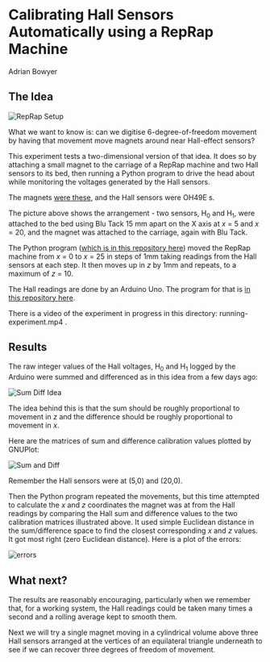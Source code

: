 # Calibrating Hall Sensors Automatically using a RepRap Machine

Adrian Bowyer


## The Idea

![RepRap Setup](https://github.com/RepRapLtd/6DInput/blob/main/RepRapLtd/Experiments/HallCalibration/reprap-setup.jpg)

What we want to know is: can we digitise 6-degree-of-freedom movement by having that movement move magnets around near Hall-effect sensors?

This experiment tests a two-dimensional version of that idea.  It does so by attaching a small magnet to the carriage of a RepRap machine and two Hall sensors to its bed, then running a Python program to drive the head about while monitoring the voltages generated by the Hall sensors.

The magnets [were these](https://www.amazon.co.uk/gp/product/B00TACH0P2), and the Hall sensors were OH49E s.

The picture above shows the arrangement - two sensors, H<sub>0</sub> and H<sub>1</sub>, were attached to the bed using Blu Tack 15 mm apart on the X axis at *x* = 5 and *x* = 20, and the magnet was attached to the carriage, again with Blu Tack.

The Python program ([which is in this repository here](https://github.com/RepRapLtd/6DInput/tree/main/RepRapLtd/Software/CalibrationMapPython)) moved the RepRap machine from *x* = 0 to *x* = 25 in steps of 1mm taking readings from the Hall sensors at each step. It then moves up in *z* by 1mm and repeats, to a maximum of *z* = 10.

The Hall readings are done by an Arduino Uno. The program for that is [in this repository here](https://github.com/RepRapLtd/6DInput/tree/main/RepRapLtd/Software/CalibrationMapArduino).

There is a video of the experiment in progress in this directory: running-experiment.mp4 .


## Results

The raw integer values of the Hall voltages, H<sub>0</sub> and H<sub>1</sub> logged by the Arduino were summed and differenced as in this idea from a few days ago:

![Sum Diff Idea](https://github.com/RepRapLtd/6DInput/blob/main/RepRapLtd/Ideas/hall-effect-idea.jpg)

The idea behind this is that the sum should be roughly proportional to movement in *z* and the difference should be roughly proportional to movement in *x*.

Here are the matrices of sum and difference calibration values plotted by GNUPlot:

![Sum and Diff](https://github.com/RepRapLtd/6DInput/blob/main/RepRapLtd/Experiments/HallCalibration/sum-and-difference.png)

Remember the Hall sensors were at (5,0) and (20,0).

Then the Python program repeated the movements, but this time attempted to calculate the *x* and *z* coordinates the magnet was at from the Hall readings by comparing the Hall sum and difference values to the two calibration matrices illustrated above. It used simple Euclidean distance in the sum/difference space to find the closest corresponding *x* and *z* values.  It got most right (zero Euclidean distance).  Here is a plot of the errors:

![errors](https://github.com/RepRapLtd/6DInput/blob/main/RepRapLtd/Experiments/HallCalibration/errors.png)

## What next?

The results are reasonably encouraging, particularly when we remember that, for a working system, the Hall readings could be taken many times a second and a rolling average kept to smooth them.

Next we will try a single magnet moving in a cylindrical volume above three Hall sensors arranged at the vertices of an equilateral triangle underneath to see if we can recover three degrees of freedom of movement.

